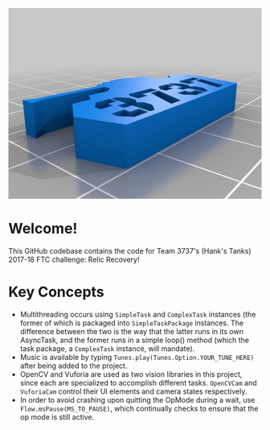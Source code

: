 <p align="center"> 
<img src="/doc/hankstanks/hankstanks.jpg">
</p>

# Welcome!
This GitHub codebase contains the code for Team 3737's (Hank's Tanks) 2017-18 FTC challenge: Relic Recovery!  

# Key Concepts
* Multithreading occurs using ```SimpleTask``` and ```ComplexTask``` instances (the former of which is packaged into ```SimpleTaskPackage``` instances.  The difference between the two is the way that the latter runs in its own AsyncTask, and the former runs in a simple loop() method (which the task package, a ```ComplexTask``` instance, will mandate).  
* Music is available by typing ```Tunes.play(Tunes.Option.YOUR_TUNE_HERE)``` after being added to the project.  
* OpenCV and Vuforia are used as two vision libraries in this project, since each are specialized to accomplish different tasks.  ```OpenCVCam``` and ```VuforiaCam``` control their UI elements and camera states respectively.  
* In order to avoid crashing upon quitting the OpMode during a wait, use ```Flow.msPause(MS_TO_PAUSE)```, which continually checks to ensure that the op mode is still active.  
